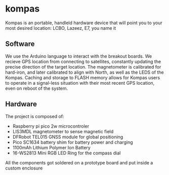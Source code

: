 # kompas

Kompas is an portable, handleld hardware device that will point you to your most desired location: LCBO, Lazeez, E7, you name it

## Software

We use the Arduino language to interact with the breakout boards.
We recieve GPS location from connecting to satellites, constantly updating the precise direction of the target location.
The magnetometer is calibrated for hard-iron, and later calibrated to align with North, as well as the LEDS of the Kompas.
Caching and storage to FLASH memory allows for Kompas users to operate in a signal-less situation with their most recent GPS location, even on reboot of the system.


## Hardware

The project is composed of:
  - Raspberry pi pico 2w microcontroler
  - LIS3MDL magnetometer to sense magnetic field
  - DFRobot TEL015 GNSS module for global positioning
  - Pico SC1634 battery shim for battery power and charging
  - 1100mAh Lithium Polymer Ion Battery
  - 16-WS2813 Mini RGB LED Ring for the compass dial


All the components got soldered on a prototype board and put inside a custom enclosure
